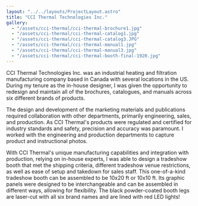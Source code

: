 ```yaml
---
layout: "../../layouts/ProjectLayout.astro"
title: "CCI Thermal Technologies Inc."
gallery:
  - "/assets/cci-thermal/cci-thermal-brochure1.jpg"
  - "/assets/cci-thermal/cci-thermal-catalog1.jpg"
  - "/assets/cci-thermal/cci-thermal-catalog3.JPG"
  - "/assets/cci-thermal/cci-thermal-manual1.jpg"
  - "/assets/cci-thermal/cci-thermal-manual3.jpg"
  - "/assets/cci-thermal/cci-thermal-booth-final-1920.jpg"
---
```


CCI Thermal Technologies Inc. was an industrial heating and filtration manufacturing company based in Canada with several locations in the US. During my tenure as the in-house designer, I was given the opportunity to redesign and maintain all of the brochures, catalogues, and manuals across six different brands of products.

The design and development of the marketing materials and publications required collaboration with other departments, primarily engineering, sales, and production. As CCI Thermal's products were regulated and certified for industry standards and safety, precision and accuracy was paramount. I worked with the engineering and production departments to capture product and instructional photos.

With CCI Thermal's unique manufacturing capabilities and integration with production, relying on in-house experts, I was able to design a tradeshow booth that met the shipping criteria, different tradeshow venue restrictions, as well as ease of setup and takedown for sales staff. This one-of-a-kind tradeshow booth can be assembled to be 10x20 ft or 10x10 ft. Its graphic panels were designed to be interchangeable and can be assembled in different ways, allowing for flexibility. The black powder-coated booth legs are laser-cut with all six brand names and are lined with red LED lights!
